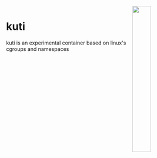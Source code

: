 <img align="right" width="32%" src="./misc/kuti.png">

kuti
===

kuti is an experimental container based on linux's cgroups and namespaces
